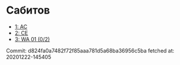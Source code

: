 # Сабитов
- [1: AC](1.md)
- [2: CE](2.md)
- [3: WA 01 (0/2)](3.md)

Commit: d824fa0a7482f72f85aaa781d5a68ba36956c5ba
 fetched at: 20201222-145405
